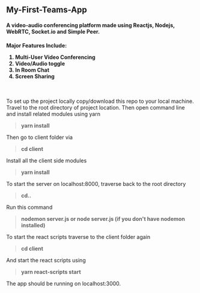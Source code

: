 <h2>My-First-Teams-App</h2>

<h4>A video-audio conferencing platform made using Reactjs, Nodejs, WebRTC, Socket.io and Simple Peer.</h4>

<h4>Major Features Include: <br> 
  <ol>
    <li>Multi-User Video Conferencing </li>
    <li>Video/Audio toggle </li>
    <li>In Room Chat </li>
    <li>Screen Sharing </li> 
  <ol><br>
</h4>

To set up the project locally copy/download this repo to your local machine.
Travel to the root directory of project location. Then open command line and install related modules using yarn 

> <b>yarn install</b>

Then go to client folder via

> <b>cd client</b>

Install all the client side modules

> <b>yarn install</b>

To start the server on localhost:8000, traverse back to the root directory

> <b>cd..</b>

Run this command

> <b>nodemon server.js or node server.js (if you don't have nodemon installed)</b>

To start the react scripts traverse to the client folder again

> <b>cd client</b>

And start the react scripts using

> <b>yarn react-scripts start</b>


The app should be running on localhost:3000.
